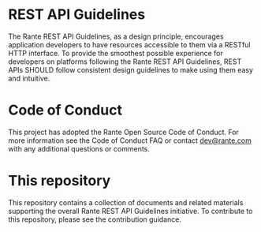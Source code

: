 # REST API Guidelines
The Rante REST API Guidelines, as a design principle, encourages application developers to have resources accessible to them via a RESTful HTTP interface. To provide the smoothest possible experience for developers on platforms following the Rante REST API Guidelines, REST APIs SHOULD follow consistent design guidelines to make using them easy and intuitive.

# Code of Conduct
This project has adopted the Rante  Open Source Code of Conduct. For more information see the Code of Conduct FAQ or contact dev@rante.com with any additional questions or comments.

# This repository
This repository contains a collection of documents and related materials supporting the overall Rante REST API Guidelines initiative. To contribute to this repository, please see the contribution guidance.
